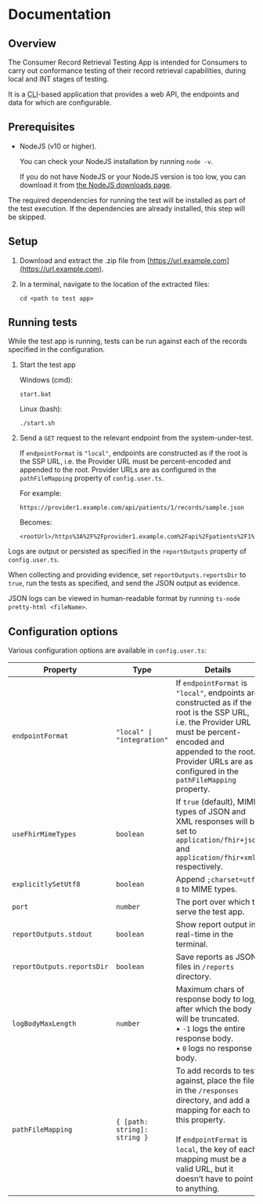 # Documentation

## Overview

The Consumer Record Retrieval Testing App is intended for Consumers to carry out conformance testing of their record retrieval capabilities, during local and INT stages of testing.

It is a <abbr title="command-line interface">CLI</abbr>-based application that provides a web API, the endpoints and data for which are configurable.

<!-- The test app can be run in "guided mode" or "exploratory mode".

In guided mode, instructions are provided in the CLI prompt regarding which endpoints to hit. Reports are generated once all endpoints have been hit (indicated when "Finished" is displayed in the terminal).

In exploratory mode, the test app runs continually and generates reports for any/all calls made. -->

## Prerequisites

*   NodeJS (v10 or higher).

    You can check your NodeJS installation by running `node -v`.

    If you do not have NodeJS or your NodeJS version is too low, you can download it from [the NodeJS downloads page](https://nodejs.org/en/download/).
    
The required dependencies for running the test will be installed as part of the test execution. If the dependencies are already installed, this step will be skipped.

## Setup

1.  Download and extract the .zip file from [https://url.example.com](https://url.example.com). <!-- TODO -->

2.  In a terminal, navigate to the location of the extracted files:

    ```
    cd <path to test app>
    ```

## Running tests

While the test app is running, tests can be run against each of the records specified in the configuration.

1.  Start the test app

    Windows (cmd):
    ```
    start.bat
    ```

    Linux (bash):
    ```
    ./start.sh
    ```

2.  Send a `GET` request to the relevant endpoint from the system-under-test.
    
    If `endpointFormat` is `"local"`, endpoints are constructed as if the root is the SSP URL, i.e. the Provider URL must be percent-encoded and appended to the root. Provider URLs are as configured in the `pathFileMapping` property of `config.user.ts`.

    For example:

    ```
    https://provider1.example.com/api/patients/1/records/sample.json
    ```
    Becomes:

    <pre><code><span id="urlOrigin">&lt;rootUrl&gt;</span>/https%3A%2F%2Fprovider1.example.com%2Fapi%2Fpatients%2F1%2Frecords%2Fsample.json</code></pre>

Logs are output or persisted as specified in the `reportOutputs` property of `config.user.ts`.

When collecting and providing evidence, set `reportOutputs.reportsDir` to `true`, run the tests as specified, and send the JSON output as evidence.

JSON logs can be viewed in human-readable format by running `ts-node pretty-html <fileName>`. <!-- TODO -->

<!-- <div class="message is-warning">
<div class="message-body" markdown="1">
**Note**: [note]
</div>
</div> -->

<!-- <div class="notice" markdown="1">

abc

</div> -->

## Configuration options

Various configuration options are available in `config.user.ts`:

Property                   | Type                         | Details
------------------         | ---------------------------  | ------------------------------
`endpointFormat`           |  `"local" \| "integration"`  | If `endpointFormat` is `"local"`, endpoints are constructed as if the root is the SSP URL, i.e. the Provider URL must be percent-encoded and appended to the root. Provider URLs are as configured in the `pathFileMapping` property.
`useFhirMimeTypes`         | `boolean`                    | If `true` (default), MIME types of JSON and XML responses will be set to `application/fhir+json` and `application/fhir+xml` respectively.
`explicitlySetUtf8`        | `boolean`                    | Append `;charset=utf-8` to MIME types.
`port`                     | `number`                     | The port over which to serve the test app.
`reportOutputs.stdout`     | `boolean`                    | Show report output in real-time in the terminal.
`reportOutputs.reportsDir` | `boolean`                    | Save reports as JSON files in `/reports` directory.
`logBodyMaxLength`         | `number`                     | Maximum chars of response body to log, after which the body will be truncated.<br>• `-1` logs the entire response body.<br>• `0` logs no response body.
`pathFileMapping`          | `{ [path: string]: string }` | To add records to test against, place the files in the `/responses` directory, and add a mapping for each to this property.<br><br>If `endpointFormat` is `local`, the key of each mapping must be a valid URL, but it doesn&rsquo;t have to point to anything.

<!-- `mode`                     | `"guided" \| "exploratory"`  | In guided mode, instructions are provided in the CLI prompt regarding which endpoints to hit. Reports are generated once all endpoints have been hit (indicated when "Finished" is displayed in the terminal).<br><br>In exploratory mode, the test app runs continually and generates reports for any/all calls made.
 -->
 